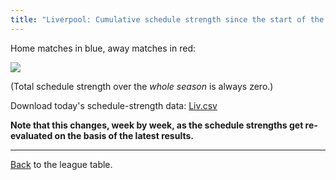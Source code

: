 ```yaml
---
title: "Liverpool: Cumulative schedule strength since the start of the season"
---
```


Home matches in blue, away matches in red:


![](/assets/leagues/england-premier-league/2017/schedule-strengths/Liv.png)

(Total schedule strength over the *whole season* is always zero.)


Download today's schedule-strength data: [Liv.csv](/assets/leagues/england-premier-league/2017/schedule-strengths/Liv.csv)

**Note that this changes, week by week, as the schedule strengths get re-evaluated on the
basis of the latest results.**

-----

[Back](/leagues/england-premier-league) to the league table.


